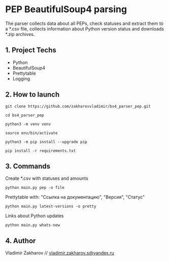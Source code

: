 # PEP BeautifulSoup4 parsing

The parser collects data about all PEPs, check statuses and extract them to a *.csv file, collects information about Python version status and downloads *.zip archives.

## 1. Project Techs

- Python
- BeautifulSoup4
- Prettytable
- Logging

## 2. How to launch

```
git clone https://github.com/zakharovvladimir/bs4_parser_pep.git
```
```
cd bs4_parser_pep
```
```
python3 -m venv venv
```
```
source env/bin/activate
```
```
python3 -m pip install --upgrade pip
```
```
pip install -r requirements.txt
```

## 3. Commands

Create *.csv with statuses and amounts
```
python main.py pep -o file
```
Prettytable with: "Ссылка на документацию", "Версия", "Статус"
```
python main.py latest-versions -o pretty 
```
Links about Python updates
```
python main.py whats-new
```

## 4. Author

Vladimir Zakharov // 
vladimir.zakharov.s@yandex.ru
